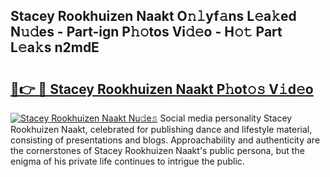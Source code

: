 ## Stacey Rookhuizen Naakt O𝚗𝚕yf𝚊ns L𝚎a𝚔ed N𝚞𝚍es - Part-ign P𝚑𝚘tos Vi𝚍𝚎o - H𝚘𝚝 Part L𝚎a𝚔s n2mdE

# <h2><a href="http://kf3h33l.oniu.top/?m=Stacey+Rookhuizen+Naakt">🔗👉 🔴 Stacey Rookhuizen Naakt P𝚑ot𝚘𝚜 V𝚒d𝚎o</a></h2>

[![Stacey Rookhuizen Naakt Nu𝚍e𝚜](https://i.imgur.com/0qMVB7G.gif)](http://kf3h33l.oniu.top/?m=Stacey+Rookhuizen+Naakt)
Social media personality Stacey Rookhuizen Naakt, celebrated for publishing dance and lifestyle material, consisting of presentations and blogs. Approachability and authenticity are the cornerstones of Stacey Rookhuizen Naakt's public persona, but the enigma of his private life continues to intrigue the public.  
